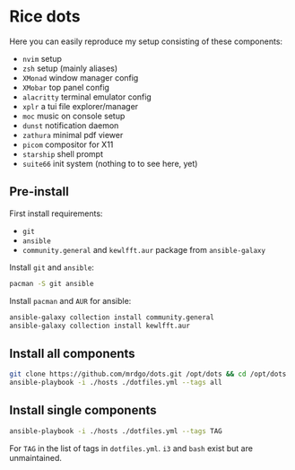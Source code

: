 # Rice dots

Here you can easily reproduce my setup consisting of these components:
- `nvim` setup
- `zsh` setup (mainly aliases)
- `XMonad` window manager config
- `XMobar` top panel config
- `alacritty` terminal emulator config
- `xplr` a tui file explorer/manager
- `moc` music on console setup
- `dunst` notification daemon
- `zathura` minimal pdf viewer
- `picom` compositor for X11
- `starship` shell prompt
- `suite66` init system (nothing to to see here, yet)

## Pre-install

First install requirements:
- `git`
- `ansible`
- `community.general` and `kewlfft.aur` package from `ansible-galaxy`

Install `git` and `ansible`:
```sh
pacman -S git ansible
```

Install `pacman` and `AUR` for ansible:
```sh
ansible-galaxy collection install community.general
ansible-galaxy collection install kewlfft.aur
```

## Install all components

```sh
git clone https://github.com/mrdgo/dots.git /opt/dots && cd /opt/dots
ansible-playbook -i ./hosts ./dotfiles.yml --tags all
```

## Install single components

```sh
ansible-playbook -i ./hosts ./dotfiles.yml --tags TAG
```

For `TAG` in the list of tags in `dotfiles.yml`.
`i3` and `bash` exist but are unmaintained.
